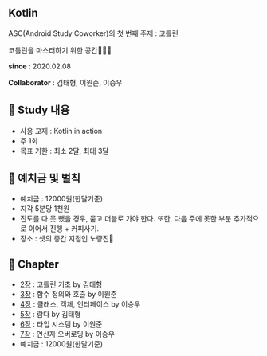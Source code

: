 ## Kotlin

ASC(Android Study Coworker)의 첫 번째 주제 : 코틀린

코틀린을 마스터하기 위한 공간👨‍👨‍👦

**since** : 2020.02.08

**Collaborator** : 김태형, 이원준, 이승우

## 📌 Study 내용
- 사용 교재 : Kotlin in action
- 주 1회
- 목표 기한 : 최소 2달, 최대 3달


## 📌 예치금 및 벌칙
- 예치금 : 12000원(한달기준)
- 지각 5분당 1천원
- 진도를 다 못 뺐을 경우, 묻고 더블로 가야 한다. 또한, 다음 주에 못한 부분 추가적으로 이어서 진행 + 커피사기.
- 장소 : 셋의 중간 지점인 노량진🤘



## 📌 Chapter
- [2장](https://github.com/TEAM-ASC/Kotlin/blob/master/Chapter2.%EC%BD%94%ED%8B%80%EB%A6%B0%20%EA%B8%B0%EC%B4%88/Basic.md) : 코틀린 기초 by 김태형
- [3장](https://github.com/TEAM-ASC/Kotlin/blob/master/Chapter3.%ED%95%A8%EC%88%98%20%EC%A0%95%EC%9D%98%EC%99%80%20%ED%98%B8%EC%B6%9C/Chapter3.%ED%95%A8%EC%88%98%20%EC%A0%95%EC%9D%98%EC%99%80%20%ED%98%B8%EC%B6%9C.md) : 함수 정의와 호출 by 이원준
- [4장](https://github.com/TEAM-ASC/Kotlin/blob/master/Chapter4.%ED%81%B4%EB%9E%98%EC%8A%A4%2C%EA%B0%9D%EC%B2%B4%2C%EC%9D%B8%ED%84%B0%ED%8E%98%EC%9D%B4%EC%8A%A4/4%EC%9E%A5.md) : 클래스, 객체, 인터페이스 by 이승우
- [5장](https://github.com/TEAM-ASC/Kotlin/blob/master/Chapter5.%EB%9E%8C%EB%8B%A4%EB%A1%9C%20%ED%94%84%EB%A1%9C%EA%B7%B8%EB%9E%98%EB%B0%8D/lamda.md) : 람다 by 김태형 
- [6장](https://github.com/TEAM-ASC/Kotlin/blob/master/Chapter6.%20%EC%BD%94%ED%8B%80%EB%A6%B0%20%ED%83%80%EC%9E%85%20%EC%8B%9C%EC%8A%A4%ED%85%9C/Chapter6.%20%EC%BD%94%ED%8B%80%EB%A6%B0%20%ED%83%80%EC%9E%85%20%EC%8B%9C%EC%8A%A4%ED%85%9C.md) : 타입 시스템 by 이원준
- [7장](https://github.com/TEAM-ASC/Kotlin/blob/master/Chapter7.%EC%97%B0%EC%82%B0%EC%9E%90%20%EC%98%A4%EB%B2%84%EB%A1%9C%EB%94%A9/7%EC%9E%A5.md) : 연산자 오버로딩 by 이승우
- 예치금 : 12000원(한달기준)
